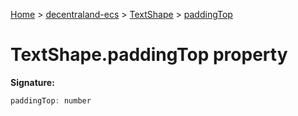 [Home](./index) &gt; [decentraland-ecs](./decentraland-ecs.md) &gt; [TextShape](./decentraland-ecs.textshape.md) &gt; [paddingTop](./decentraland-ecs.textshape.paddingtop.md)

# TextShape.paddingTop property


**Signature:**
```javascript
paddingTop: number
```
